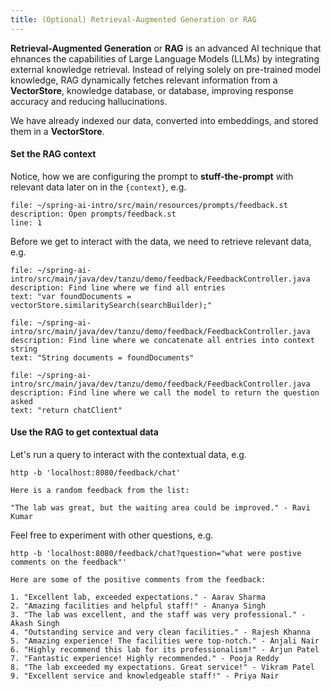 ```yaml
---
title: (Optional) Retrieval-Augmented Generation or RAG
---
```


**Retrieval-Augmented Generation** or **RAG** is an advanced AI technique
that ehnances the capabilities of Large Language Models (LLMs) by integrating
external knowledge retrieval. Instead of relying solely on pre-trained model
knowledge, RAG dynamically fetches relevant information from a **VectorStore**,
knowledge database, or database, improving response accuracy and reducing
hallucinations.

We have already indexed our data, converted into embeddings, and stored
them in a **VectorStore**.

#### Set the RAG context

Notice, how we are configuring the prompt to **stuff-the-prompt**
with relevant data later on in the `{context}`, e.g.

```editor:open-file
file: ~/spring-ai-intro/src/main/resources/prompts/feedback.st
description: Open prompts/feedback.st
line: 1
```

Before we get to interact with the data, we need to retrieve relevant data, e.g.

```editor:select-matching-text
file: ~/spring-ai-intro/src/main/java/dev/tanzu/demo/feedback/FeedbackController.java
description: Find line where we find all entries
text: "var foundDocuments = vectorStore.similaritySearch(searchBuilder);"
```

```editor:select-matching-text
file: ~/spring-ai-intro/src/main/java/dev/tanzu/demo/feedback/FeedbackController.java
description: Find line where we concatenate all entries into context string
text: "String documents = foundDocuments"
```

```editor:select-matching-text
file: ~/spring-ai-intro/src/main/java/dev/tanzu/demo/feedback/FeedbackController.java
description: Find line where we call the model to return the question asked
text: "return chatClient"
```


#### Use the RAG to get contextual data

Let's run a query to interact with the contextual data, e.g.

```execute
http -b 'localhost:8080/feedback/chat'
```

```
Here is a random feedback from the list:

"The lab was great, but the waiting area could be improved." - Ravi Kumar
```

Feel free to experiment with other questions, e.g.

```execute
http -b 'localhost:8080/feedback/chat?question="what were postive comments on the feedback"'
```

```
Here are some of the positive comments from the feedback:

1. "Excellent lab, exceeded expectations." - Aarav Sharma
2. "Amazing facilities and helpful staff!" - Ananya Singh
3. "The lab was excellent, and the staff was very professional." - Akash Singh
4. "Outstanding service and very clean facilities." - Rajesh Khanna
5. "Amazing experience! The facilities were top-notch." - Anjali Nair
6. "Highly recommend this lab for its professionalism!" - Arjun Patel
7. "Fantastic experience! Highly recommended." - Pooja Reddy
8. "The lab exceeded my expectations. Great service!" - Vikram Patel
9. "Excellent service and knowledgeable staff!" - Priya Nair
```

